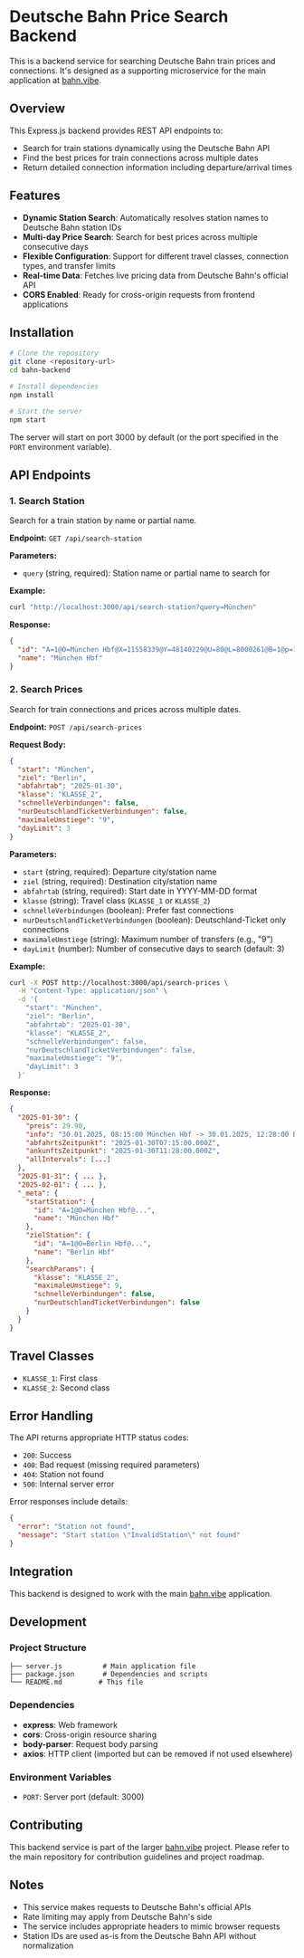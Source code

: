 # Deutsche Bahn Price Search Backend

This is a backend service for searching Deutsche Bahn train prices and connections. It's designed as a supporting microservice for the main application at [bahn.vibe](https://github.com/jschae23/bahn.vibe).

## Overview

This Express.js backend provides REST API endpoints to:
- Search for train stations dynamically using the Deutsche Bahn API
- Find the best prices for train connections across multiple dates
- Return detailed connection information including departure/arrival times

## Features

- **Dynamic Station Search**: Automatically resolves station names to Deutsche Bahn station IDs
- **Multi-day Price Search**: Search for best prices across multiple consecutive days
- **Flexible Configuration**: Support for different travel classes, connection types, and transfer limits
- **Real-time Data**: Fetches live pricing data from Deutsche Bahn's official API
- **CORS Enabled**: Ready for cross-origin requests from frontend applications

## Installation

```bash
# Clone the repository
git clone <repository-url>
cd bahn-backend

# Install dependencies
npm install

# Start the server
npm start
```

The server will start on port 3000 by default (or the port specified in the `PORT` environment variable).

## API Endpoints

### 1. Search Station

Search for a train station by name or partial name.

**Endpoint:** `GET /api/search-station`

**Parameters:**
- `query` (string, required): Station name or partial name to search for

**Example:**
```bash
curl "http://localhost:3000/api/search-station?query=München"
```

**Response:**
```json
{
  "id": "A=1@O=München Hbf@X=11558339@Y=48140229@U=80@L=8000261@B=1@p=1751482402@i=U×008020347@",
  "name": "München Hbf"
}
```

### 2. Search Prices

Search for train connections and prices across multiple dates.

**Endpoint:** `POST /api/search-prices`

**Request Body:**
```json
{
  "start": "München",
  "ziel": "Berlin",
  "abfahrtab": "2025-01-30",
  "klasse": "KLASSE_2",
  "schnelleVerbindungen": false,
  "nurDeutschlandTicketVerbindungen": false,
  "maximaleUmstiege": "9",
  "dayLimit": 3
}
```

**Parameters:**
- `start` (string, required): Departure city/station name
- `ziel` (string, required): Destination city/station name  
- `abfahrtab` (string, required): Start date in YYYY-MM-DD format
- `klasse` (string): Travel class (`KLASSE_1` or `KLASSE_2`)
- `schnelleVerbindungen` (boolean): Prefer fast connections
- `nurDeutschlandTicketVerbindungen` (boolean): Deutschland-Ticket only connections
- `maximaleUmstiege` (string): Maximum number of transfers (e.g., "9")
- `dayLimit` (number): Number of consecutive days to search (default: 3)

**Example:**
```bash
curl -X POST http://localhost:3000/api/search-prices \
  -H "Content-Type: application/json" \
  -d '{
    "start": "München",
    "ziel": "Berlin",
    "abfahrtab": "2025-01-30",
    "klasse": "KLASSE_2",
    "schnelleVerbindungen": false,
    "nurDeutschlandTicketVerbindungen": false,
    "maximaleUmstiege": "9",
    "dayLimit": 3
  }'
```

**Response:**
```json
{
  "2025-01-30": {
    "preis": 29.90,
    "info": "30.01.2025, 08:15:00 München Hbf -> 30.01.2025, 12:28:00 Berlin Hbf",
    "abfahrtsZeitpunkt": "2025-01-30T07:15:00.000Z",
    "ankunftsZeitpunkt": "2025-01-30T11:28:00.000Z",
    "allIntervals": [...]
  },
  "2025-01-31": { ... },
  "2025-02-01": { ... },
  "_meta": {
    "startStation": {
      "id": "A=1@O=München Hbf@...",
      "name": "München Hbf"
    },
    "zielStation": {
      "id": "A=1@O=Berlin Hbf@...", 
      "name": "Berlin Hbf"
    },
    "searchParams": {
      "klasse": "KLASSE_2",
      "maximaleUmstiege": 9,
      "schnelleVerbindungen": false,
      "nurDeutschlandTicketVerbindungen": false
    }
  }
}
```

## Travel Classes

- `KLASSE_1`: First class
- `KLASSE_2`: Second class

## Error Handling

The API returns appropriate HTTP status codes:
- `200`: Success
- `400`: Bad request (missing required parameters)
- `404`: Station not found
- `500`: Internal server error

Error responses include details:
```json
{
  "error": "Station not found",
  "message": "Start station \"InvalidStation\" not found"
}
```

## Integration

This backend is designed to work with the main [bahn.vibe](https://github.com/jschae23/bahn.vibe) application.

## Development

### Project Structure
```
├── server.js          # Main application file
├── package.json       # Dependencies and scripts
└── README.md         # This file
```

### Dependencies
- **express**: Web framework
- **cors**: Cross-origin resource sharing
- **body-parser**: Request body parsing
- **axios**: HTTP client (imported but can be removed if not used elsewhere)

### Environment Variables
- `PORT`: Server port (default: 3000)

## Contributing

This backend service is part of the larger [bahn.vibe](https://github.com/jschae23/bahn.vibe) project. Please refer to the main repository for contribution guidelines and project roadmap.

## Notes

- This service makes requests to Deutsche Bahn's official APIs
- Rate limiting may apply from Deutsche Bahn's side
- The service includes appropriate headers to mimic browser requests
- Station IDs are used as-is from the Deutsche Bahn API without normalization
